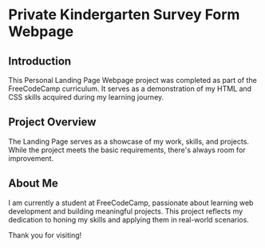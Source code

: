 # Private Kindergarten Survey Form Webpage

## Introduction

This Personal Landing Page Webpage project was completed as part of the FreeCodeCamp curriculum. 
It serves as a demonstration of my HTML and CSS skills acquired during my learning journey.

## Project Overview
The Landing Page serves as a showcase of my work, skills, and projects.  
While the project meets the basic requirements, there's always room for improvement.

## About Me
I am currently a student at FreeCodeCamp, passionate about learning web development and building meaningful projects. 
This project reflects my dedication to honing my skills and applying them in real-world scenarios.

Thank you for visiting!
